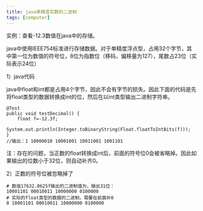 ```yaml
---
title: java单精度实数的二进制
tags: [computer]
---
```


实例：查看-12.3数值在java中的存储。

java中使用IEEE754标准进行存储数据。对于单精度浮点型，占用32个字节，其中第一位为数值的符号位，8位为指数位（移码，偏移量为127），尾数占23位（实际表示24位）

1）java代码

java中float和int都是占用4个字节，因此不会有字节的损失。因此下面的代码是先将float类型的数据转换成int的位，然后在以int类型输出二进制字符串。

```
@Test
public void testDecimal() {
    float f=-12.3f;
    System.out.println(Integer.toBinaryString(Float.floatToIntBits(f)));
}
//输出：1 10000010 10001001 10011001 1001101
```

注：存在的问题，当正数的float转换成int后，前面的符号位0会被省略掉。因此如果输出的位数小于32位，则自动补齐0。

2）正数的符号位被忽略掉了

```
# 数值17632.0625f输出的二进制值为，输出31位：
10001101 00010011 10000000 0100000
# 实际的float类型的数据的二进制，需要在前面补0
0 10001101 00010011 10000000 0100000
```


